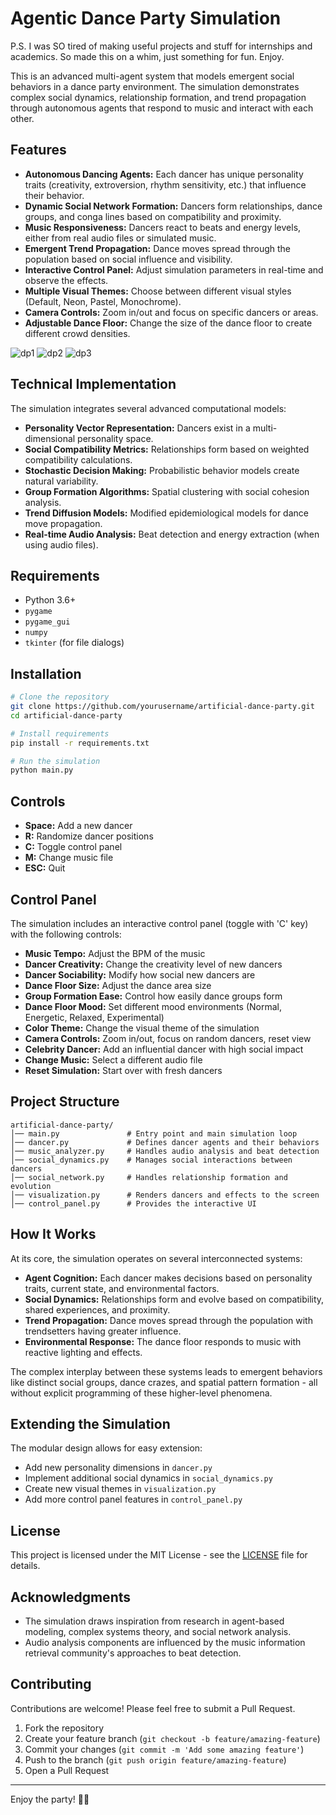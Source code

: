 # Agentic Dance Party Simulation

P.S. I was SO tired of making useful projects and stuff for internships and academics. So made this on a whim, just something for fun. Enjoy. 

This is an advanced multi-agent system that models emergent social behaviors in a dance party environment. The simulation demonstrates complex social dynamics, relationship formation, and trend propagation through autonomous agents that respond to music and interact with each other.

## Features

- **Autonomous Dancing Agents:** Each dancer has unique personality traits (creativity, extroversion, rhythm sensitivity, etc.) that influence their behavior.
- **Dynamic Social Network Formation:** Dancers form relationships, dance groups, and conga lines based on compatibility and proximity.
- **Music Responsiveness:** Dancers react to beats and energy levels, either from real audio files or simulated music.
- **Emergent Trend Propagation:** Dance moves spread through the population based on social influence and visibility.
- **Interactive Control Panel:** Adjust simulation parameters in real-time and observe the effects.
- **Multiple Visual Themes:** Choose between different visual styles (Default, Neon, Pastel, Monochrome).
- **Camera Controls:** Zoom in/out and focus on specific dancers or areas.
- **Adjustable Dance Floor:** Change the size of the dance floor to create different crowd densities.

![dp1](https://github.com/user-attachments/assets/77ca6e16-f6d6-45a0-8e62-5ea904fc8d55)
![dp2](https://github.com/user-attachments/assets/8fcd910c-3d99-43c2-aac5-45acc07abc9f)
![dp3](https://github.com/user-attachments/assets/b2dea261-799e-40ad-971c-71e457858860)


## Technical Implementation

The simulation integrates several advanced computational models:

- **Personality Vector Representation:** Dancers exist in a multi-dimensional personality space.
- **Social Compatibility Metrics:** Relationships form based on weighted compatibility calculations.
- **Stochastic Decision Making:** Probabilistic behavior models create natural variability.
- **Group Formation Algorithms:** Spatial clustering with social cohesion analysis.
- **Trend Diffusion Models:** Modified epidemiological models for dance move propagation.
- **Real-time Audio Analysis:** Beat detection and energy extraction (when using audio files).

## Requirements

- Python 3.6+
- `pygame`
- `pygame_gui`
- `numpy`
- `tkinter` (for file dialogs)

## Installation

```sh
# Clone the repository
git clone https://github.com/yourusername/artificial-dance-party.git
cd artificial-dance-party

# Install requirements
pip install -r requirements.txt

# Run the simulation
python main.py
```

## Controls

- **Space:** Add a new dancer
- **R:** Randomize dancer positions
- **C:** Toggle control panel
- **M:** Change music file
- **ESC:** Quit

## Control Panel

The simulation includes an interactive control panel (toggle with 'C' key) with the following controls:

- **Music Tempo:** Adjust the BPM of the music
- **Dancer Creativity:** Change the creativity level of new dancers
- **Dancer Sociability:** Modify how social new dancers are
- **Dance Floor Size:** Adjust the dance area size
- **Group Formation Ease:** Control how easily dance groups form
- **Dance Floor Mood:** Set different mood environments (Normal, Energetic, Relaxed, Experimental)
- **Color Theme:** Change the visual theme of the simulation
- **Camera Controls:** Zoom in/out, focus on random dancers, reset view
- **Celebrity Dancer:** Add an influential dancer with high social impact
- **Change Music:** Select a different audio file
- **Reset Simulation:** Start over with fresh dancers

## Project Structure

```
artificial-dance-party/
│── main.py               # Entry point and main simulation loop
│── dancer.py             # Defines dancer agents and their behaviors
│── music_analyzer.py     # Handles audio analysis and beat detection
│── social_dynamics.py    # Manages social interactions between dancers
│── social_network.py     # Handles relationship formation and evolution
│── visualization.py      # Renders dancers and effects to the screen
│── control_panel.py      # Provides the interactive UI
```

## How It Works

At its core, the simulation operates on several interconnected systems:

- **Agent Cognition:** Each dancer makes decisions based on personality traits, current state, and environmental factors.
- **Social Dynamics:** Relationships form and evolve based on compatibility, shared experiences, and proximity.
- **Trend Propagation:** Dance moves spread through the population with trendsetters having greater influence.
- **Environmental Response:** The dance floor responds to music with reactive lighting and effects.

The complex interplay between these systems leads to emergent behaviors like distinct social groups, dance crazes, and spatial pattern formation - all without explicit programming of these higher-level phenomena.

## Extending the Simulation

The modular design allows for easy extension:

- Add new personality dimensions in `dancer.py`
- Implement additional social dynamics in `social_dynamics.py`
- Create new visual themes in `visualization.py`
- Add more control panel features in `control_panel.py`

## License

This project is licensed under the MIT License - see the [LICENSE](LICENSE) file for details.

## Acknowledgments

- The simulation draws inspiration from research in agent-based modeling, complex systems theory, and social network analysis.
- Audio analysis components are influenced by the music information retrieval community's approaches to beat detection.

## Contributing

Contributions are welcome! Please feel free to submit a Pull Request.

1. Fork the repository
2. Create your feature branch (`git checkout -b feature/amazing-feature`)
3. Commit your changes (`git commit -m 'Add some amazing feature'`)
4. Push to the branch (`git push origin feature/amazing-feature`)
5. Open a Pull Request

---

Enjoy the party! 🕺💃
